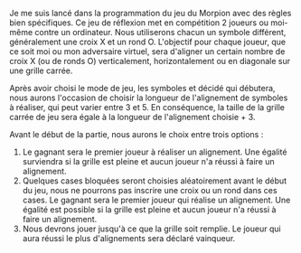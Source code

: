 Je me suis lancé dans la programmation du jeu du Morpion avec des règles bien spécifiques. Ce jeu de réflexion met en compétition 2 joueurs ou moi-même contre un ordinateur. Nous utiliserons chacun un symbole différent, généralement une croix X et un rond O. L'objectif pour chaque joueur, que ce soit moi ou mon adversaire virtuel, sera d'aligner un certain nombre de croix X (ou de ronds O) verticalement, horizontalement ou en diagonale sur une grille carrée.

Après avoir choisi le mode de jeu, les symboles et décidé qui débutera, nous aurons l'occasion de choisir la longueur de l'alignement de symboles à réaliser, qui peut varier entre 3 et 5. En conséquence, la taille de la grille carrée de jeu sera égale à la longueur de l'alignement choisie + 3.

Avant le début de la partie, nous aurons le choix entre trois options :
1. Le gagnant sera le premier joueur à réaliser un alignement. Une égalité surviendra si la grille est pleine et aucun joueur n'a réussi à faire un alignement.
2. Quelques cases bloquées seront choisies aléatoirement avant le début du jeu, nous ne pourrons pas inscrire une croix ou un rond dans ces cases. Le gagnant sera le premier joueur qui réalise un alignement. Une égalité est possible si la grille est pleine et aucun joueur n'a réussi à faire un alignement.
3. Nous devrons jouer jusqu'à ce que la grille soit remplie. Le joueur qui aura réussi le plus d'alignements sera déclaré vainqueur.
